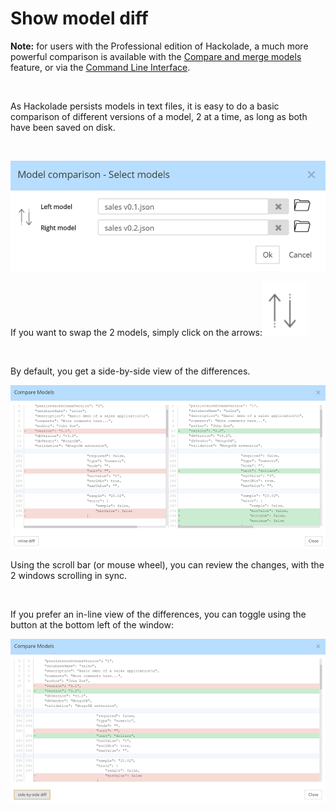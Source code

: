 # Show model diff

**Note:** for users with the Professional edition of Hackolade, a much more powerful comparison is available with the [Compare and merge models](<Compareandmergemodels.md>) feature, or via the [Command Line Interface](<CommandLineInterface.md>).

&nbsp;

As Hackolade persists models in text files, it is easy to do a basic comparison of different versions of a model, 2 at a time, as long as both have been saved on disk.

&nbsp;

![Model compare -- selection](<lib/Model%20compare%20--%20selection.png>)

If you want to swap the 2 models, simply click on the arrows:![Model compare -- swap left-right](<lib/Model%20compare%20--%20swap%20left-right.png>)

&nbsp;

By default, you get a side-by-side view of the differences.

![Tools - Model compare - side-by-side](<lib/Tools%20-%20Model%20compare%20-%20side-by-side.png>)

Using the scroll bar (or mouse wheel), you can review the changes, with the 2 windows scrolling in sync.

&nbsp;

If you prefer an in-line view of the differences, you can toggle using the button at the bottom left of the window:

![Tools - Model compare - in-line](<lib/Tools%20-%20Model%20compare%20-%20in-line.png>)

&nbsp;

&nbsp;

